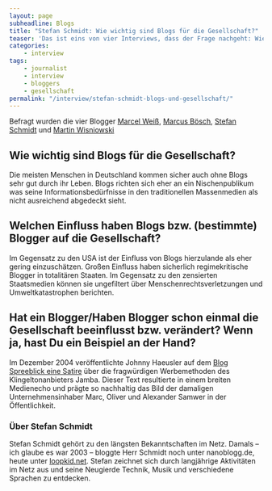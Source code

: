 ```yaml
---
layout: page
subheadline: Blogs
title: "Stefan Schmidt: Wie wichtig sind Blogs für die Gesellschaft?"
teaser: 'Das ist eins von vier Interviews, dass der Frage nachgeht: Wie wichtig sind Blogs für die Gesellschaft?'
categories:
    - interview
tags:
    - journalist
    - interview
    - bloggers
    - gesellschaft
permalink: "/interview/stefan-schmidt-blogs-und-gesellschaft/"
---
```

Befragt wurden die vier Blogger <a href="{{ site.url }}/interview/marcel-weiss-blogs-und-gesellschaft">Marcel Weiß</a>, <a href="{{ site.url }}/interview/marcus-boesch-blogs-und-gesellschaft">Marcus Bösch</a>, <a href="{{ site.url }}/interview/stefan-schmidt-blogs-und-gesellschaft">Stefan Schmidt</a> und <a href="{{ site.url }}/interview/martin-wisniowski-blogs-und-gesellschaft">Martin Wisniowski</a>



## Wie wichtig sind Blogs für die Gesellschaft?

Die meisten Menschen in Deutschland kommen sicher auch ohne Blogs sehr gut durch ihr Leben. Blogs richten sich eher an ein Nischenpublikum was seine Informationsbedürfnisse in den traditionellen Massenmedien als nicht ausreichend abgedeckt sieht.



## Welchen Einfluss haben Blogs bzw. (bestimmte) Blogger auf die Gesellschaft?

Im Gegensatz zu den USA ist der Einfluss von Blogs hierzulande als eher gering einzuschätzen. Großen Einfluss haben sicherlich regimekritische Blogger in totalitären Staaten. Im Gegensatz zu den zensierten Staatsmedien können sie ungefiltert über Menschenrechtsverletzungen und Umweltkatastrophen berichten.


## Hat ein Blogger/Haben Blogger schon einmal die Gesellschaft beeinflusst bzw. verändert? Wenn ja, hast Du ein Beispiel an der Hand?
Im Dezember 2004 veröffentlichte Johnny Haeusler auf dem <a href="http://www.spreeblick.com/2004/12/12/jamba-kurs/">Blog Spreeblick eine Satire</a> über die fragwürdigen Werbemethoden des Klingeltonanbieters Jamba. Dieser Text resultierte in einem breiten Medienecho und prägte so nachhaltig das Bild der damaligen Unternehmensinhaber Marc, Oliver und Alexander Samwer in der Öffentlichkeit.


### Über Stefan Schmidt

Stefan Schmidt gehört zu den längsten Bekanntschaften im Netz. Damals – ich glaube es war 2003 – bloggte Herr Schmidt noch unter nanoblogg.de, heute unter <a href="http://loopkid.net" target="_blank">loopkid.net</a>. Stefan zeichnet sich durch langjährige Aktivitäten im Netz aus und seine Neugierde Technik, Musik und verschiedene Sprachen zu entdecken.